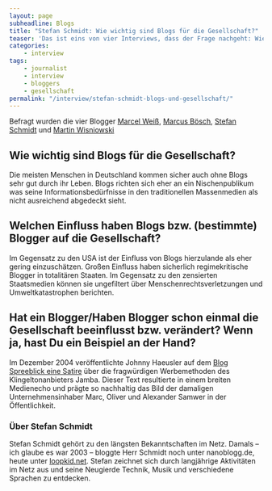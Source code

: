 ```yaml
---
layout: page
subheadline: Blogs
title: "Stefan Schmidt: Wie wichtig sind Blogs für die Gesellschaft?"
teaser: 'Das ist eins von vier Interviews, dass der Frage nachgeht: Wie wichtig sind Blogs für die Gesellschaft?'
categories:
    - interview
tags:
    - journalist
    - interview
    - bloggers
    - gesellschaft
permalink: "/interview/stefan-schmidt-blogs-und-gesellschaft/"
---
```

Befragt wurden die vier Blogger <a href="{{ site.url }}/interview/marcel-weiss-blogs-und-gesellschaft">Marcel Weiß</a>, <a href="{{ site.url }}/interview/marcus-boesch-blogs-und-gesellschaft">Marcus Bösch</a>, <a href="{{ site.url }}/interview/stefan-schmidt-blogs-und-gesellschaft">Stefan Schmidt</a> und <a href="{{ site.url }}/interview/martin-wisniowski-blogs-und-gesellschaft">Martin Wisniowski</a>



## Wie wichtig sind Blogs für die Gesellschaft?

Die meisten Menschen in Deutschland kommen sicher auch ohne Blogs sehr gut durch ihr Leben. Blogs richten sich eher an ein Nischenpublikum was seine Informationsbedürfnisse in den traditionellen Massenmedien als nicht ausreichend abgedeckt sieht.



## Welchen Einfluss haben Blogs bzw. (bestimmte) Blogger auf die Gesellschaft?

Im Gegensatz zu den USA ist der Einfluss von Blogs hierzulande als eher gering einzuschätzen. Großen Einfluss haben sicherlich regimekritische Blogger in totalitären Staaten. Im Gegensatz zu den zensierten Staatsmedien können sie ungefiltert über Menschenrechtsverletzungen und Umweltkatastrophen berichten.


## Hat ein Blogger/Haben Blogger schon einmal die Gesellschaft beeinflusst bzw. verändert? Wenn ja, hast Du ein Beispiel an der Hand?
Im Dezember 2004 veröffentlichte Johnny Haeusler auf dem <a href="http://www.spreeblick.com/2004/12/12/jamba-kurs/">Blog Spreeblick eine Satire</a> über die fragwürdigen Werbemethoden des Klingeltonanbieters Jamba. Dieser Text resultierte in einem breiten Medienecho und prägte so nachhaltig das Bild der damaligen Unternehmensinhaber Marc, Oliver und Alexander Samwer in der Öffentlichkeit.


### Über Stefan Schmidt

Stefan Schmidt gehört zu den längsten Bekanntschaften im Netz. Damals – ich glaube es war 2003 – bloggte Herr Schmidt noch unter nanoblogg.de, heute unter <a href="http://loopkid.net" target="_blank">loopkid.net</a>. Stefan zeichnet sich durch langjährige Aktivitäten im Netz aus und seine Neugierde Technik, Musik und verschiedene Sprachen zu entdecken.